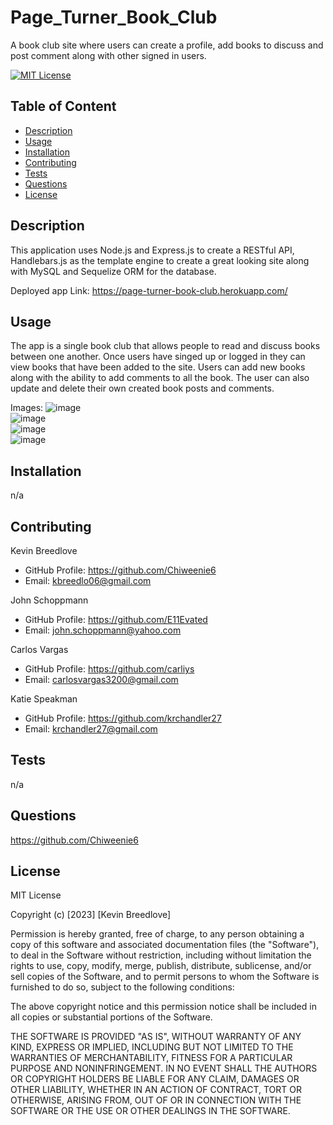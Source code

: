 # Page_Turner_Book_Club
A book club site where users can create a profile, add books to discuss and post comment along  with other signed in users.


[![MIT License](https://img.shields.io/badge/License-MIT-blue)]((https://opensource.org/licenses/MIT))

## Table of Content
  - [Description](#Description)
  - [Usage](#Usage)
  - [Installation](#Installation)
  - [Contributing](#Contributing)
  - [Tests](#Tests)
  - [Questions](#Questions)
  - [License](#License)

## Description
This application uses Node.js and Express.js to create a RESTful API, Handlebars.js as the template engine to create a great looking site along with MySQL and Sequelize ORM for the database.
  
  
  Deployed app Link:   https://page-turner-book-club.herokuapp.com/
  


## Usage
  The app is a single book club that allows people to read and discuss books between one another. Once users have singed up or logged in they can view books that have been added to the site. Users can add new books along with the ability to add comments to all the book. The user can also update and delete their own created book posts and comments.
  
  Images:  ![image](https://user-images.githubusercontent.com/113393706/224372341-6eb256d4-8fbe-401e-ac99-4ccc4e669145.png)  
  ![image](https://user-images.githubusercontent.com/113393706/224372570-7faa0436-970b-4025-9856-c5127a1fe7c2.png)  
  ![image](https://user-images.githubusercontent.com/113393706/224372741-34b7bcc1-176b-483b-acc4-74f67090dae5.png)  
  ![image](https://user-images.githubusercontent.com/113393706/224372870-5a0ba713-ac11-4968-ab0d-ad7205a78a98.png)





## Installation
  n/a

## Contributing
Kevin Breedlove
* GitHub Profile: https://github.com/Chiweenie6
* Email: kbreedlo06@gmail.com

John Schoppmann
* GitHub Profile: https://github.com/E11Evated
* Email: john.schoppmann@yahoo.com

Carlos Vargas
* GitHub Profile: https://github.com/carliys
* Email: carlosvargas3200@gmail.com

Katie Speakman
* GitHub Profile: https://github.com/krchandler27
* Email: krchandler27@gmail.com

## Tests
  n/a

## Questions
  https://github.com/Chiweenie6  

## License
  MIT License

Copyright (c) [2023] [Kevin Breedlove]

Permission is hereby granted, free of charge, to any person obtaining a copy
of this software and associated documentation files (the "Software"), to deal
in the Software without restriction, including without limitation the rights
to use, copy, modify, merge, publish, distribute, sublicense, and/or sell
copies of the Software, and to permit persons to whom the Software is
furnished to do so, subject to the following conditions:

The above copyright notice and this permission notice shall be included in all
copies or substantial portions of the Software.

THE SOFTWARE IS PROVIDED "AS IS", WITHOUT WARRANTY OF ANY KIND, EXPRESS OR
IMPLIED, INCLUDING BUT NOT LIMITED TO THE WARRANTIES OF MERCHANTABILITY,
FITNESS FOR A PARTICULAR PURPOSE AND NONINFRINGEMENT. IN NO EVENT SHALL THE
AUTHORS OR COPYRIGHT HOLDERS BE LIABLE FOR ANY CLAIM, DAMAGES OR OTHER
LIABILITY, WHETHER IN AN ACTION OF CONTRACT, TORT OR OTHERWISE, ARISING FROM,
OUT OF OR IN CONNECTION WITH THE SOFTWARE OR THE USE OR OTHER DEALINGS IN THE
SOFTWARE.
